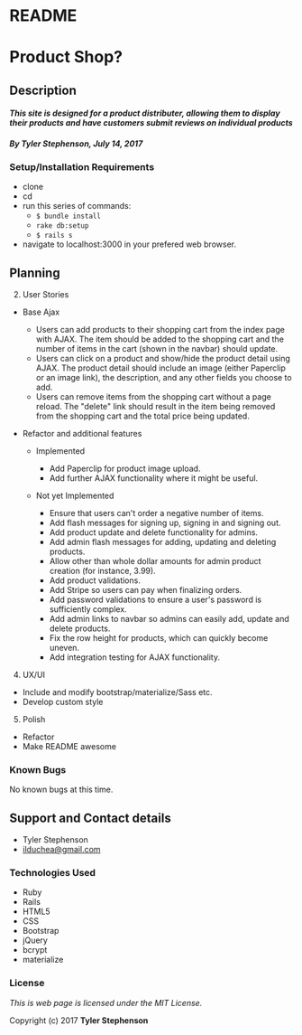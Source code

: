 <!-- E-commerce site. Uses `bcrypt` and `materialize`. There's a seed file. Set up your own admin. If you have questions, I'll be in Bali with no email. Ask someone else.

To set up:

* `rake db:setup`

* Sorry, didn't get around to tests. It mostly works. There might be a few bugs. -->
# README

# Product Shop?

## Description

#### _**This site is designed for a product distributer, allowing them to display their products and have customers submit reviews on individual products**_

#### _**By Tyler Stephenson, July 14, 2017**_

### Setup/Installation Requirements
* clone <link to repo>
* cd <local repo>
* run this series of commands:
  * `$ bundle install`
  * `rake db:setup`
  * `$ rails s`
* navigate to localhost:3000 in your prefered web browser.

## Planning

<!-- 1. Specs
  * Use Bootstrap for base styling.
  * user model.
      * name - string
      * email - string
      * password_hash - string
      * password_salt - string
      * admin - boolean
      * timestamps
  * user validations.
    * presence and uniqueness of email

  * product model.
      * name - string
      * cost - number
      * origin - string
      * description - string
      * timestamps
  * product validations.
    * presence of name
    * presence of cost
    * presence of origin
  * product relationships
    * has many reviews

  * review model.
      * author - string
      * body - string
      * product_id - integer
      * timestamps
  * review validations.
    * presence of author
    * presence of body
  * review relationships
    * belongs to product

  * seeding using Faker
    * 50 products
    * 250 reviews -->

2. User Stories

  * Base Ajax
    * Users can add products to their shopping cart from the index page with AJAX. The item should be added to the shopping cart and the number of items in the cart (shown in the navbar) should update.
    * Users can click on a product and show/hide the product detail using AJAX. The product detail should include an image (either Paperclip or an image link), the description, and any other fields you choose to add.
    * Users can remove items from the shopping cart without a page reload. The "delete" link should result in the item being removed from the shopping cart and the total price being updated.

  * Refactor and additional features
    * Implemented
      * Add Paperclip for product image upload.
      * Add further AJAX functionality where it might be useful.

    * Not yet Implemented
      * Ensure that users can't order a negative number of items.
      * Add flash messages for signing up, signing in and signing out.
      * Add product update and delete functionality for admins.
      * Add admin flash messages for adding, updating and deleting products.
      * Allow other than whole dollar amounts for admin product creation (for instance, 3.99).
      * Add product validations.
      * Add Stripe so users can pay when finalizing orders.
      * Add password validations to ensure a user's password is sufficiently complex.
      * Add admin links to navbar so admins can easily add, update and delete products.
      * Fix the row height for products, which can quickly become uneven.
      * Add integration testing for AJAX functionality.

4. UX/UI
  * Include and modify bootstrap/materialize/Sass etc.
  * Develop custom style

5. Polish
  * Refactor
  * Make README awesome

### Known Bugs
No known bugs at this time.

## Support and Contact details
* Tyler Stephenson
* ilduchea@gmail.com

### Technologies Used

* Ruby
* Rails
* HTML5
* CSS
* Bootstrap
* jQuery
* bcrypt
* materialize

### License

*This is web page is licensed under the MIT License.*

Copyright (c) 2017 **Tyler Stephenson**
